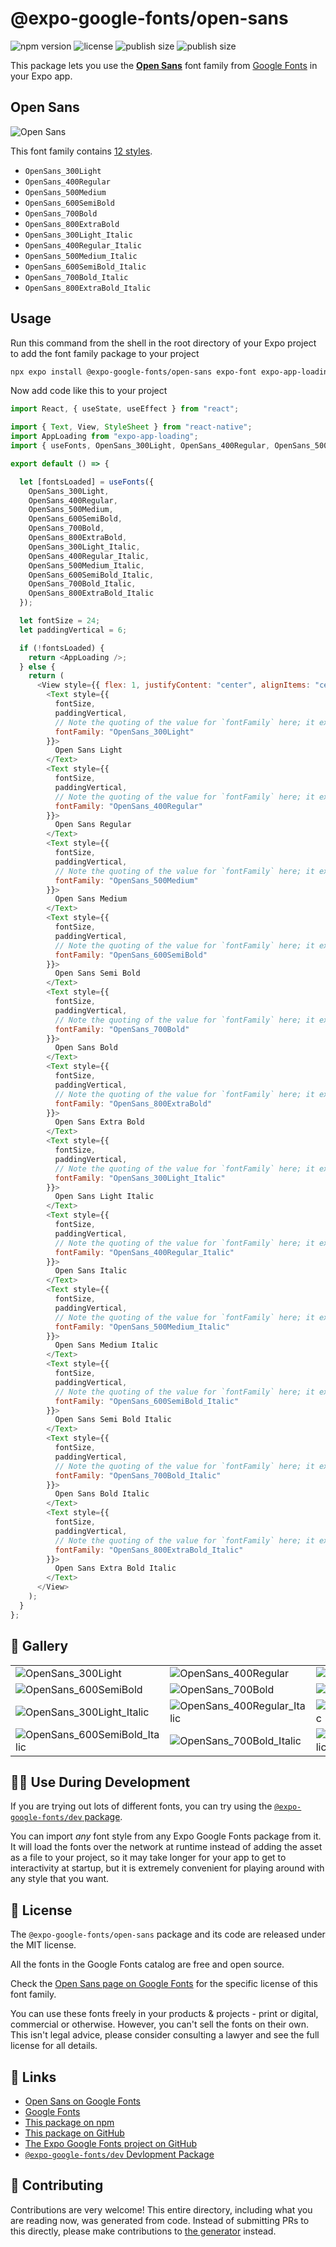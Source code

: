 # @expo-google-fonts/open-sans

![npm version](https://flat.badgen.net/npm/v/@expo-google-fonts/open-sans)
![license](https://flat.badgen.net/github/license/expo/google-fonts)
![publish size](https://flat.badgen.net/packagephobia/install/@expo-google-fonts/open-sans)
![publish size](https://flat.badgen.net/packagephobia/publish/@expo-google-fonts/open-sans)

This package lets you use the [**Open Sans**](https://fonts.google.com/specimen/Open+Sans) font family from [Google Fonts](https://fonts.google.com/) in your Expo app.

## Open Sans

![Open Sans](./font-family.png)

This font family contains [12 styles](#-gallery).

- `OpenSans_300Light`
- `OpenSans_400Regular`
- `OpenSans_500Medium`
- `OpenSans_600SemiBold`
- `OpenSans_700Bold`
- `OpenSans_800ExtraBold`
- `OpenSans_300Light_Italic`
- `OpenSans_400Regular_Italic`
- `OpenSans_500Medium_Italic`
- `OpenSans_600SemiBold_Italic`
- `OpenSans_700Bold_Italic`
- `OpenSans_800ExtraBold_Italic`

## Usage

Run this command from the shell in the root directory of your Expo project to add the font family package to your project

```sh
npx expo install @expo-google-fonts/open-sans expo-font expo-app-loading
```

Now add code like this to your project

```js
import React, { useState, useEffect } from "react";

import { Text, View, StyleSheet } from "react-native";
import AppLoading from "expo-app-loading";
import { useFonts, OpenSans_300Light, OpenSans_400Regular, OpenSans_500Medium, OpenSans_600SemiBold, OpenSans_700Bold, OpenSans_800ExtraBold, OpenSans_300Light_Italic, OpenSans_400Regular_Italic, OpenSans_500Medium_Italic, OpenSans_600SemiBold_Italic, OpenSans_700Bold_Italic, OpenSans_800ExtraBold_Italic } from '@expo-google-fonts/open-sans';

export default () => {

  let [fontsLoaded] = useFonts({
    OpenSans_300Light, 
    OpenSans_400Regular, 
    OpenSans_500Medium, 
    OpenSans_600SemiBold, 
    OpenSans_700Bold, 
    OpenSans_800ExtraBold, 
    OpenSans_300Light_Italic, 
    OpenSans_400Regular_Italic, 
    OpenSans_500Medium_Italic, 
    OpenSans_600SemiBold_Italic, 
    OpenSans_700Bold_Italic, 
    OpenSans_800ExtraBold_Italic
  });

  let fontSize = 24;
  let paddingVertical = 6;

  if (!fontsLoaded) {
    return <AppLoading />;
  } else {
    return (
      <View style={{ flex: 1, justifyContent: "center", alignItems: "center" }}>
        <Text style={{
          fontSize,
          paddingVertical,
          // Note the quoting of the value for `fontFamily` here; it expects a string!
          fontFamily: "OpenSans_300Light"
        }}>
          Open Sans Light
        </Text>
        <Text style={{
          fontSize,
          paddingVertical,
          // Note the quoting of the value for `fontFamily` here; it expects a string!
          fontFamily: "OpenSans_400Regular"
        }}>
          Open Sans Regular
        </Text>
        <Text style={{
          fontSize,
          paddingVertical,
          // Note the quoting of the value for `fontFamily` here; it expects a string!
          fontFamily: "OpenSans_500Medium"
        }}>
          Open Sans Medium
        </Text>
        <Text style={{
          fontSize,
          paddingVertical,
          // Note the quoting of the value for `fontFamily` here; it expects a string!
          fontFamily: "OpenSans_600SemiBold"
        }}>
          Open Sans Semi Bold
        </Text>
        <Text style={{
          fontSize,
          paddingVertical,
          // Note the quoting of the value for `fontFamily` here; it expects a string!
          fontFamily: "OpenSans_700Bold"
        }}>
          Open Sans Bold
        </Text>
        <Text style={{
          fontSize,
          paddingVertical,
          // Note the quoting of the value for `fontFamily` here; it expects a string!
          fontFamily: "OpenSans_800ExtraBold"
        }}>
          Open Sans Extra Bold
        </Text>
        <Text style={{
          fontSize,
          paddingVertical,
          // Note the quoting of the value for `fontFamily` here; it expects a string!
          fontFamily: "OpenSans_300Light_Italic"
        }}>
          Open Sans Light Italic
        </Text>
        <Text style={{
          fontSize,
          paddingVertical,
          // Note the quoting of the value for `fontFamily` here; it expects a string!
          fontFamily: "OpenSans_400Regular_Italic"
        }}>
          Open Sans Italic
        </Text>
        <Text style={{
          fontSize,
          paddingVertical,
          // Note the quoting of the value for `fontFamily` here; it expects a string!
          fontFamily: "OpenSans_500Medium_Italic"
        }}>
          Open Sans Medium Italic
        </Text>
        <Text style={{
          fontSize,
          paddingVertical,
          // Note the quoting of the value for `fontFamily` here; it expects a string!
          fontFamily: "OpenSans_600SemiBold_Italic"
        }}>
          Open Sans Semi Bold Italic
        </Text>
        <Text style={{
          fontSize,
          paddingVertical,
          // Note the quoting of the value for `fontFamily` here; it expects a string!
          fontFamily: "OpenSans_700Bold_Italic"
        }}>
          Open Sans Bold Italic
        </Text>
        <Text style={{
          fontSize,
          paddingVertical,
          // Note the quoting of the value for `fontFamily` here; it expects a string!
          fontFamily: "OpenSans_800ExtraBold_Italic"
        }}>
          Open Sans Extra Bold Italic
        </Text>
      </View>
    );
  }
};
```

## 🔡 Gallery


||||
|-|-|-|
|![OpenSans_300Light](./OpenSans_300Light.ttf.png)|![OpenSans_400Regular](./OpenSans_400Regular.ttf.png)|![OpenSans_500Medium](./OpenSans_500Medium.ttf.png)||
|![OpenSans_600SemiBold](./OpenSans_600SemiBold.ttf.png)|![OpenSans_700Bold](./OpenSans_700Bold.ttf.png)|![OpenSans_800ExtraBold](./OpenSans_800ExtraBold.ttf.png)||
|![OpenSans_300Light_Italic](./OpenSans_300Light_Italic.ttf.png)|![OpenSans_400Regular_Italic](./OpenSans_400Regular_Italic.ttf.png)|![OpenSans_500Medium_Italic](./OpenSans_500Medium_Italic.ttf.png)||
|![OpenSans_600SemiBold_Italic](./OpenSans_600SemiBold_Italic.ttf.png)|![OpenSans_700Bold_Italic](./OpenSans_700Bold_Italic.ttf.png)|![OpenSans_800ExtraBold_Italic](./OpenSans_800ExtraBold_Italic.ttf.png)||


## 👩‍💻 Use During Development

If you are trying out lots of different fonts, you can try using the [`@expo-google-fonts/dev` package](https://github.com/expo/google-fonts/tree/master/font-packages/dev#readme).

You can import _any_ font style from any Expo Google Fonts package from it. It will load the fonts over the network at runtime instead of adding the asset as a file to your project, so it may take longer for your app to get to interactivity at startup, but it is extremely convenient for playing around with any style that you want.


## 📖 License

The `@expo-google-fonts/open-sans` package and its code are released under the MIT license.

All the fonts in the Google Fonts catalog are free and open source.

Check the [Open Sans page on Google Fonts](https://fonts.google.com/specimen/Open+Sans) for the specific license of this font family.

You can use these fonts freely in your products & projects - print or digital, commercial or otherwise. However, you can't sell the fonts on their own. This isn't legal advice, please consider consulting a lawyer and see the full license for all details.

## 🔗 Links

- [Open Sans on Google Fonts](https://fonts.google.com/specimen/Open+Sans)
- [Google Fonts](https://fonts.google.com/)
- [This package on npm](https://www.npmjs.com/package/@expo-google-fonts/open-sans)
- [This package on GitHub](https://github.com/expo/google-fonts/tree/master/font-packages/open-sans)
- [The Expo Google Fonts project on GitHub](https://github.com/expo/google-fonts)
- [`@expo-google-fonts/dev` Devlopment Package](https://github.com/expo/google-fonts/tree/master/font-packages/dev)

## 🤝 Contributing

Contributions are very welcome! This entire directory, including what you are reading now, was generated from code. Instead of submitting PRs to this directly, please make contributions to [the generator](https://github.com/expo/google-fonts/tree/master/packages/generator) instead.
